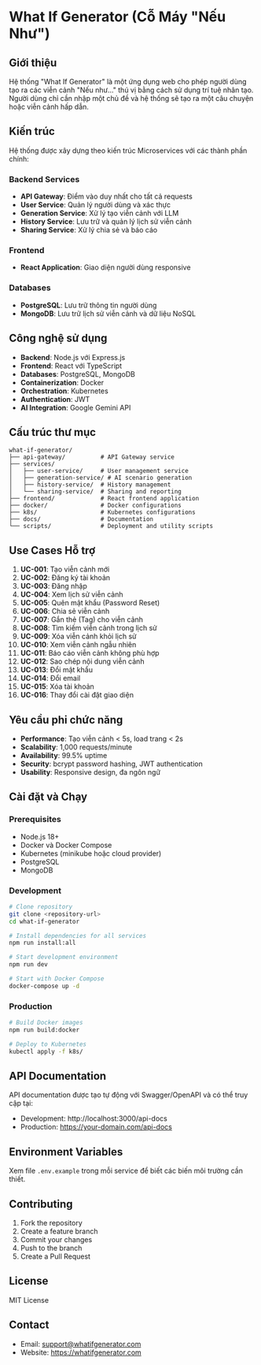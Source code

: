 # What If Generator (Cỗ Máy "Nếu Như")

## Giới thiệu
Hệ thống "What If Generator" là một ứng dụng web cho phép người dùng tạo ra các viễn cảnh "Nếu như..." thú vị bằng cách sử dụng trí tuệ nhân tạo. Người dùng chỉ cần nhập một chủ đề và hệ thống sẽ tạo ra một câu chuyện hoặc viễn cảnh hấp dẫn.

## Kiến trúc
Hệ thống được xây dựng theo kiến trúc Microservices với các thành phần chính:

### Backend Services
- **API Gateway**: Điểm vào duy nhất cho tất cả requests
- **User Service**: Quản lý người dùng và xác thực
- **Generation Service**: Xử lý tạo viễn cảnh với LLM
- **History Service**: Lưu trữ và quản lý lịch sử viễn cảnh
- **Sharing Service**: Xử lý chia sẻ và báo cáo

### Frontend
- **React Application**: Giao diện người dùng responsive

### Databases
- **PostgreSQL**: Lưu trữ thông tin người dùng
- **MongoDB**: Lưu trữ lịch sử viễn cảnh và dữ liệu NoSQL

## Công nghệ sử dụng
- **Backend**: Node.js với Express.js
- **Frontend**: React với TypeScript
- **Databases**: PostgreSQL, MongoDB
- **Containerization**: Docker
- **Orchestration**: Kubernetes
- **Authentication**: JWT
- **AI Integration**: Google Gemini API

## Cấu trúc thư mục
```
what-if-generator/
├── api-gateway/          # API Gateway service
├── services/
│   ├── user-service/     # User management service
│   ├── generation-service/ # AI scenario generation
│   ├── history-service/  # History management
│   └── sharing-service/  # Sharing and reporting
├── frontend/             # React frontend application
├── docker/               # Docker configurations
├── k8s/                  # Kubernetes configurations
├── docs/                 # Documentation
└── scripts/              # Deployment and utility scripts
```

## Use Cases Hỗ trợ
1. **UC-001**: Tạo viễn cảnh mới
2. **UC-002**: Đăng ký tài khoản
3. **UC-003**: Đăng nhập
4. **UC-004**: Xem lịch sử viễn cảnh
5. **UC-005**: Quên mật khẩu (Password Reset)
6. **UC-006**: Chia sẻ viễn cảnh
7. **UC-007**: Gắn thẻ (Tag) cho viễn cảnh
8. **UC-008**: Tìm kiếm viễn cảnh trong lịch sử
9. **UC-009**: Xóa viễn cảnh khỏi lịch sử
10. **UC-010**: Xem viễn cảnh ngẫu nhiên
11. **UC-011**: Báo cáo viễn cảnh không phù hợp
12. **UC-012**: Sao chép nội dung viễn cảnh
13. **UC-013**: Đổi mật khẩu
14. **UC-014**: Đổi email
15. **UC-015**: Xóa tài khoản
16. **UC-016**: Thay đổi cài đặt giao diện

## Yêu cầu phi chức năng
- **Performance**: Tạo viễn cảnh < 5s, load trang < 2s
- **Scalability**: 1,000 requests/minute
- **Availability**: 99.5% uptime
- **Security**: bcrypt password hashing, JWT authentication
- **Usability**: Responsive design, đa ngôn ngữ

## Cài đặt và Chạy

### Prerequisites
- Node.js 18+
- Docker và Docker Compose
- Kubernetes (minikube hoặc cloud provider)
- PostgreSQL
- MongoDB

### Development
```bash
# Clone repository
git clone <repository-url>
cd what-if-generator

# Install dependencies for all services
npm run install:all

# Start development environment
npm run dev

# Start with Docker Compose
docker-compose up -d
```

### Production
```bash
# Build Docker images
npm run build:docker

# Deploy to Kubernetes
kubectl apply -f k8s/
```

## API Documentation
API documentation được tạo tự động với Swagger/OpenAPI và có thể truy cập tại:
- Development: http://localhost:3000/api-docs
- Production: https://your-domain.com/api-docs

## Environment Variables
Xem file `.env.example` trong mỗi service để biết các biến môi trường cần thiết.

## Contributing
1. Fork the repository
2. Create a feature branch
3. Commit your changes
4. Push to the branch
5. Create a Pull Request

## License
MIT License

## Contact
- Email: support@whatifgenerator.com
- Website: https://whatifgenerator.com
